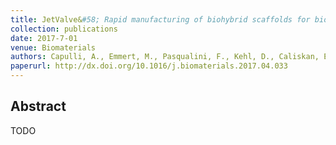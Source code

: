 ```yaml
---
title: JetValve&#58; Rapid manufacturing of biohybrid scaffolds for biomimetic heart valve replacement
collection: publications
date: 2017-7-01
venue: Biomaterials
authors: Capulli, A., Emmert, M., Pasqualini, F., Kehl, D., Caliskan, E., Lind, J., Sheehy, S., Park, S., Ahn, S., Weber, B., Goss, J., Hoerstrup, S., Parker, K.
paperurl: http://dx.doi.org/10.1016/j.biomaterials.2017.04.033
---
```

<h2> Abstract </h2>
TODO
<p align= "justify">
